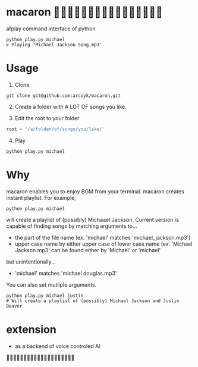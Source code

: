 # macaron 🎵🎵🎵🎵🎵🎵🎵🎵🎵🎵🎵🎵🎵🎵🎵🎵
afplay command interface of python

```
python play.py michael
> Playing 'Michael Jackson Song.mp3'
```

# Usage

1. Clone
```
git clone git@github.com:arcoyk/macaron.git
```

2. Create a folder with A LOT OF songs you like.

3. Edit the root to your folder
```play.py
root = '/a/folder/of/songs/you/like/'
```

4. Play
```
python play.py michael
```

# Why

macaron enables you to enjoy BGM from your terminal.
macaron creates instant playlist. For example,

```
python play.py michael
```

will create a playlist of (possibly) Michaael Jackson. Current version is capable of finding songs by matching arguments to...

- the part of the file name (ex. 'michael' matches 'michael_jackson.mp3')
- upper case name by either upper case of lower case name (ex. 'Michael Jackson.mp3' can be found either by 'Michael' or 'michael'

but unintentionally...

- 'michael' matches 'michael douglas.mp3'

You can also set mutliple arguments.
```
python play.py michael justin
# Will create a playlist of (possibly) Michael Jackson and Justin Beaver
```

# extension

- as a backend of voice controled AI

🎵🎵🎵🎵🎵🎵🎵🎵🎵🎵🎵🎵🎵🎵🎵🎵🎵🎵🎵🎵
